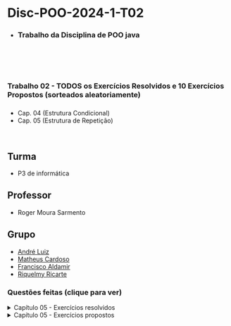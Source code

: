 # Disc-POO-2024-1-T02
* <h3>Trabalho da Disciplina de POO java<h3>
<br>
<br>

# <h3> Trabalho 02 - TODOS os Exercícios Resolvidos e 10 Exercícios Propostos (sorteados aleatoriamente) <h3>
* Cap. 04 (Estrutura Condicional) 
* Cap. 05 (Estrutura de Repetição)
<br>

 ## Turma
  - P3 de informática

  ## Professor
  - Roger Moura Sarmento

  ## Grupo
  - [André Luiz](https://github.com/Andre-Luiz-lopes)
  - [Matheus Cardoso](https://github.com/matheusct27)
  - [Francisco Aldamir](https://github.com/aldamir007)
  - [Riquelmy Ricarte](https://github.com/Riquelmy77)

### Questões feitas (clique para ver)
<details>
  <summary>Capítulo 05 - Exercícios resolvidos</summary>

|Questão|Enunciado|
|-------|---------|
|1|Um funcionário de uma empresa recebe, anualmente, aumento salarial. Sabe-se que:|
||a) Esse funcionário foi contratado em 2005, com salário inicial de R$ 1.000,00;|
||b) Em 2006, ele recebeu aumento de 1,5% sobre seu salário inicial;|
||c) A partir de 2007 (inclusive), os aumentos salariais sempre corresponderam ao dobro do percentual do ano anterior.|
|2|Faça um programa que leia um valor N inteiro e positivo. Calcule e mostre o valor de E, conforme a fórmula a seguir:|
||E = 1 + 1/1! + 1/2! + 1/3! + ... + 1/N!|
|3|Faça um programa que leia um número N que indica quantos valores inteiros e positivos devem ser lidos a seguir. Para cada número lido, mostre uma tabela contendo o valor lido e o fatorial desse valor.|
|4|Foi feita uma estatística em cinco cidades brasileiras para coletar dados sobre acidentes de trânsito. Foram obtidos os seguintes dados:|
||a) código da cidade;|
||b) número de veículos de passeio;|
||c) número de acidentes de trânsito com vítimas.|
||Deseja-se saber:|
||a) qual é o maior e qual é o menor índice de acidentes de trânsito e a que cidades pertencem;|
||b) qual é a média de veículos nas cinco cidades juntas;|
||c) qual é a média de acidentes de trânsito nas cidades com menos de 2.000 veículos de passeio.|
|5|Faça um programa que leia o número de termos e um valor positivo para X. Calcule e mostre o valor da série a seguir:|
||S = -X2 +X3 –X4 +X5 -X6 +X7 -X8 +X9 -X10 +X11 -... 1! 2! 3! 4! 3! 2! 1! 2! 3! 4!|
|6|Uma empresa possui dez funcionários com as seguintes características: código, número de horas traba- lhadas no mês, turno de trabalho (M — matutino; V — vespertino; ou N — noturno), categoria (O — operário; ou G — gerente)|
||Sabendo-se que essa empresa deseja informatizar sua folha de pagamento, faça um programa que:|
||a) Leia as informações dos funcionários, exceto o valor da hora trabalhada, não permitindo que sejam informados turnos e nem categorias inexistentes. Trabalhe sempre com a digitação de letras maiúsculas.|
||b) Calcule o valor da hora trabalhada, conforme a tabela a seguir. Adote o valor de R$ 450,00 para o salário mínimo.|
||c) Calcule o salário inicial dos funcionários com base no valor da hora trabalhada e no número de horas trabalhadas.|
||d) Calcule o valor do auxílio alimentação recebido pelo funcionário de acordo com seu salário inicial, conforme a tabela a seguir.|
||e) Mostre o código, número de horas trabalhadas, valor da hora trabalhada, salário inicial, auxílio alimentação e salário final (salário inicial + auxílio alimentação).|
|7|Faça um programa que monte os oito primeiros termos da sequência de Fibonacci.|
||0-1-1-2-3-5-8-13-21-34-55...|
|8|Faça um programa que leia o número de termos, determine e mostre os valores de acordo com a série a seguir:|
||Série = 2, 7, 3, 4, 21, 12, 8, 63, 48, 16, 189, 192, 32, 567, 768...|
|9|Faça um programa que receba duas notas de seis alunos. Calcule e mostre:|
||a média aritmética das duas notas de cada aluno;|
||e a mensagem que está na tabela a seguir:|
||o total de alunos aprovados;|
||o total de alunos de exame;|
||o total de alunos reprovados;|
||a média da classe.|
|10|Em um campeonato de futebol existem cinco times e cada um possui onze jogadores. Faça um programa que receba a idade, o peso e a altura de cada um dos jogadores, calcule e mostre:|
||a quantidade de jogadores com idade inferior a 18 anos;|
||a média das idades dos jogadores de cada time;|
||a média das alturas de todos os jogadores do campeonato;|
||a porcentagem de jogadores com mais de 80 kg entre todos os jogadores do campeonato.|
|11|Faça um programa que receba um número inteiro maior que 1, verifique se o número fornecido é primo ou não e mostre uma mensagem de número primo ou de número não primo.|
||Um número é primo quando é divisível apenas por 1 e por ele mesmo.|
|12|Em uma fábrica trabalham homens e mulheres divididos em três classes:|
||trabalhadores que fazem até 30 peças por mês — classe 1;|
||trabalhadores que fazem de 31 a 50 peças por mês — classe 2;|
||trabalhadores que fazem mais de 50 peças por mês — classe 3.|
||A classe 1 recebe salário mínimo. A classe 2 recebe salário mínimo mais 3% deste salário por peça, acima das 30 peças iniciais. A classe 3 recebe salário mínimo mais 5% desse salário por peça, acima das 30 peças iniciais.|
||Faça um programa que receba o número do operário, o número de peças fabricadas no mês, o sexo do operário, e que também calcule e mostre:|
||o número do operário e seu salário;|
||o total da folha de pagamento da fábrica;|
||o número total de peças fabricadas no mês;|
||a média de peças fabricadas pelos homens;|
||a média de peças fabricadas pelas mulheres;|
||o número do operário ou operária de maior salário.|
||A fábrica possui 15 operários.|
|13|Foi feita uma pesquisa para determinar o índice de mortalidade infantil em certo período. Faça um programa que:|
||leia o número de crianças nascidas no período;|
||identifique o sexo (M ou F) e o tempo de vida de cada criança nascida.|
||O programa deve calcular e mostrar:|
||a percentagem de crianças do sexo feminino mortas no período;|
||a percentagem de crianças do sexo masculino mortas no período;|
||a percentagem de crianças que viveram 24 meses ou menos no período.|
|14|Faça um programa que receba o valor de uma dívida e mostre uma tabela com os seguintes dados: valor da dívida, valor dos juros, quantidade de parcelas e valor da parcela.|
||Os juros e a quantidade de parcelas seguem a tabela:|
|15|Faça um programa que receba o preço unitário, a refrigeração (S para os produtos que necessitem de refrigeração e N para os que não necessitem) e a categoria (A — alimentação; L — limpeza; e V — vestuário) de doze produtos, e que calcule e mostre:|
||O custo de estocagem, calculado de acordo com a tabela a seguir.|
||O imposto calculado de acordo com as regras a seguir:|
||Se o produto não preencher nenhum dos requisitos a seguir, seu imposto será de 2% sobre o preço unitário; caso contrário, será de 4%.|
||Os requisitos são: categoria — A e refrigeração — S.|
||O preço final, ou seja, preço unitário mais custo de estocagem mais imposto.|
||A classificação calculada usando a tabela a seguir.|
||A média dos valores adicionais, ou seja, a média dos custos de estocagem e dos impostos dos doze produtos.|
||O maior preço final.|
||O menor preço final.|
||O total dos impostos.|
||A quantidade de produtos com classificação barato.|
||A quantidade de produtos com classificação caro.|
||A quantidade de produtos com classificação normal.|
|16|Faça um programa para calcular a área de um triângulo e que não permita a entrada de dados inválidos, ou seja, medidas menores ou iguais a 0.|
|17|Faça um programa que receba o salário de um funcionário chamado Carlos. Sabe-se que outro funcionário, João, tem salário equivalente a um terço do salário de Carlos. Carlos aplicará seu salário integralmente na caderneta de poupança, que rende 2% ao mês|
||e João aplicará seu salário integralmente no fundo de renda fixa, que rende 5% ao mês. O programa deverá calcular e mostrar a quantidade de meses necessários para que o valor pertencente a João iguale ou ultrapasse o valorpertencente a Carlos.|
|18|Faça um programa que leia um conjunto não determinado de valores e mostre o valor lido, seu quadrado, seu cubo e sua raiz quadrada. Finalize a entrada de dados com um valor negativo ou zero.|
|19|Faça um programa que leia um número não determinado de pares de valores [m,n], todos inteiros e positivos, um par de cada vez, e que calcule e mostre a soma de todos os números inteiros entre m e n (inclusive). A digitação de pares terminará quando m for| ||maior ou igual a n.|
|20|Faça um programa para ler o código, o sexo (M — masculino; F — feminino) e o número de horas/aula dadas mensalmente pelos professores de uma universidade, sabendo-se que cada hora/aula vale R$ 30,00. Emita uma listagem contendo o código, o salário bruto e|  ||o salário líquido (levando em consideração os descontos explicados a seguir) de todos os professores. Mostre também a média dos salários líquidos dos professores do sexo masculino e a média dos salários líquidos dos professores do sexo feminino. Considere:|
||desconto para homens, 10%, e, para mulheres, 5%;|
||as informações terminarão quando for lido o código = 99999.|
|21|Faça um programa que receba vários números, calcule e mostre:|
||a soma dos números digitados;|
||a quantidade de números digitados;|
||a média dos números digitados;|
||o maior número digitado;|
||o menor número digitado;|
||a média dos números pares;|
||a porcentagem dos números ímpares entre todos os números digitados.|
||Finalize a entrada de dados com a digitação do número 30.000.|
|22|Uma empresa decidiu fazer um levantamento em relação aos candidatos que se apresentarem para preenchimento de vagas em seu quadro de funcionários. Supondo que você seja o programador dessa empresa, faça um programa que leia, para cada candidato, a idade| ||sexo (M ou F) e a experiência no serviço (S ou N). Para encerrar a entrada de dados, digite zero para a idade.|
||O programa também deve calcular e mostrar:|
||o número de candidatos do sexo feminino;|
||o número de candidatos do sexo masculino;|
||a idade média dos homens que já têm experiência no serviço;|
||a porcentagem dos homens com mais de 45 anos entre o total dos homens;|
||o número de mulheres com idade inferior a 21 anos e com experiência no serviço;|
||a menor idade entre as mulheres que já têm experiência no serviço.|
|23|Faça um programa que receba o valor do salário mínimo, uma lista contendo a quantidade de quilowatts gasta por consumidor e o tipo de consumidor (1 — residencial; 2 — comercial; ou 3 — industrial) e que calcule e mostre:|
||o valor de cada quilowatt, sabendo que o quilowatt custa um oitavo do salário mínimo;|
||o valor a ser pago por consumidor (conta final mais acréscimo). O acréscimo encontra-se na tabela a seguir:|
||o faturamento geral da empresa;|
||a quantidade de consumidores que pagam entre R$ 500,00 e R$ 1.000,00.|
||Termine a entrada de dados com quantidade de quilowats igual a zero.|
|24|Faça um programa que apresente o menu de opções a seguir, permita ao usuário escolher a opção desejada, receba os dados necessários para executar a operação e mostre o resultado. Verifique a possibilidade de opção inválida e não se preocupe com restrições| ||do tipo salário inválido.|
||Menu de opções:|
||1. Imposto|
||2. Novo salário|
||3. Classificação|
||4. Finalizar o programa|
||Digite a opção desejada.|
||Na opção 1: receber o salário de um funcionário, calcular e mostrar o valor do imposto usando as regras a seguir.|
||Na opção 2: receber o salário de um funcionário, calcular e mostrar o valor do novo salário usando as regras a seguir.|
||Na opção 3: receber o salário de um funcionário e mostrar sua classificação usando esta tabela:|
|25|Faça um programa que receba os dados a seguir de vários produtos: preço unitário, país de origem (1 – Estados Unidos; 2 — México; e 3 — outros), meio de transporte (T — terrestre; F — fluvial; e A — aéreo), carga perigosa (S — sim; N — não)|           ||finalize a entrada de dados com um preço inválido, ou seja, menor ou igual a zero. O programa deve calcular e mostrar os itens a seguir.|
||O valor do imposto, usando a tabela a seguir.|
||O valor do transporte usando a tabela a seguir.|
||O valor do seguro, usando a regra a seguir.|
||Os produtos que vêm do México e os produtos que utilizam transporte aéreo pagam metade do valor do seu preço unitário como seguro.|
||O preço final, ou seja, preço unitário mais imposto mais valor do transporte mais valor do seguro.|
||O total dos impostos.|
</details>

<details>
  <summary>Capítulo 05 - Exercícios propostos</summary>

# Exercícios Propostos
|Questão|Enunciado|
|-------|---------|
|8|Faça um programa que receba a idade, o peso, a altura, a cor dos olhos (A — azul; P — preto; V — verde; e C — castanho) e a cor dos cabelos (P — preto; C — castanho; L — louro; e R — ruivo) de seis pessoas, e que|
||calcule e mostre:|
||a quantidade de pessoas com idade superior a 50 anos e peso inferior a 60 kg;|
||a média das idades das pessoas com altura inferior a 1,50 m;|
||a porcentagem de pessoas com olhos azuis entre todas as pessoas analisadas; e|
||a quantidade de pessoas ruivas e que não possuem olhos azuis.|
|9|Faça um programa que receba dez idades, pesos e alturas, calcule e mostre:|
||a média das idades das dez pessoas;|
||a quantidade de pessoas com peso superior a 90 kg e altura inferior a 1,50 metro; e|
||a porcentagem de pessoas com idade entre 10 e 30 anos entre as pessoas que medem mais de 1,90 m.|
|14|Cada espectador de um cinema respondeu a um questionário no qual constava sua idade e sua opinião em relação ao filme: ótimo — 3; bom — 2; regular — 1. Faça um programa que receba a idade e a opinião de quinze| ||espectadores, calcule e mostre:|
||a média das idades das pessoas que responderam ótimo;|
||a quantidade de pessoas que responderam regular; e|
||a percentagem de pessoas que responderam bom, entre todos os espectadores analisados.|
|22|Faça um programa que receba a idade e a altura de várias pessoas, calcule e mostre a média das alturas daquelas com mais de 50 anos. Para encerrar a entrada de dados, digite idade menor ou igual a zero.|
|25|Uma agência bancária possui vários clientes que podem fazer investimentos com rendimentos mensais, conforme a tabela a seguir:|
||Faça um programa que leia o código do cliente, o tipo do investimento e o valor investido, e que calcule e mostre o rendimento mensal de acordo com o tipo do investimento. No final, o programa deverá mostrar|
||o total investido e o total de juros pagos.|
||A leitura terminará quando o código do cliente digitado for menor ou igual a 0.|




